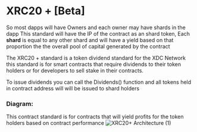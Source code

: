 # **XRC20 +** [Beta]

So most dapps will have Owners and each owner may have shards in the dapp This standard will have the IP of the contract as an shard token, Each **shard** is equal to any other shard and will have a yield based on that proportion the the overall pool of capital generated by the contract

The XRC20 + standard is a token dividend standard for the XDC Network this standard is for smart contracts that require dividends to their token holders or for developers to sell stake in their contracts.


To issue dividends you can call the Dividends() function and all tokens held in contract address  will will be issued to shard holders

### **Diagram:**

This contract standard is for contracts that will yield profits for the token holders based on contract performance
![XRC20+ Architecture  (1)](https://user-images.githubusercontent.com/16103963/148665680-d8e74403-cbdc-44aa-9a04-33b88f329f5e.png)

